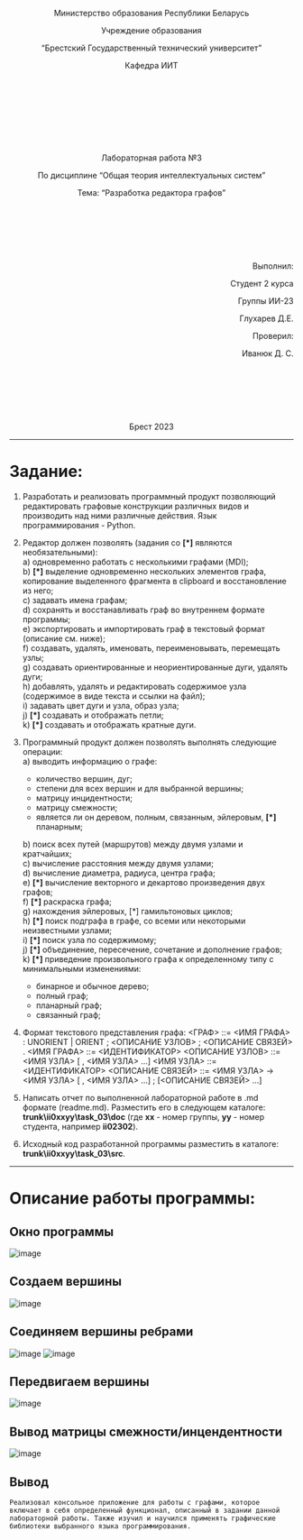 <p align="center"> Министерство образования Республики Беларусь</p>
<p align="center">Учреждение образования</p>
<p align="center">“Брестский Государственный технический университет”</p>
<p align="center">Кафедра ИИТ</p>
<br><br><br><br><br><br><br>
<p align="center">Лабораторная работа №3</p>
<p align="center">По дисциплине “Общая теория интеллектуальных систем”</p>
<p align="center">Тема: “Разработка редактора графов”</p>
<br><br><br><br><br>
<p align="right">Выполнил:</p>
<p align="right">Студент 2 курса</p>
<p align="right">Группы ИИ-23</p>
<p align="right">Глухарев Д.Е.</p>
<p align="right">Проверил:</p>
<p align="right">Иванюк Д. С.</p>
<br><br><br><br><br>
<p align="center">Брест 2023</p>

---
# Задание: #
1. Разработать и реализовать программный продукт позволяющий
редактировать графовые конструкции различных видов и производить над
ними различные действия. Язык программирования - Python.

2. Редактор должен позволять (задания со **[\*]** являются необязательными):  
  a) одновременно работать с несколькими графами (MDI);  
  b) **[\*]** выделение одновременно нескольких элементов графа, копирование
выделенного фрагмента в clipboard и восстановление из него;  
  c) задавать имена графам;  
  d) сохранять и восстанавливать граф во внутреннем формате программы;  
  e) экспортировать и импортировать граф в текстовый формат (описание
см. ниже);  
  f) создавать, удалять, именовать, переименовывать, перемещать узлы;  
  g) создавать ориентированные и неориентированные дуги, удалять дуги;  
  h) добавлять, удалять и редактировать содержимое узла (содержимое в
виде текста и ссылки на файл);  
  i) задавать цвет дуги и узла, образ узла;  
  j) **[\*]** создавать и отображать петли;  
  k) **[\*]** создавать и отображать кратные дуги.

3. Программный продукт должен позволять выполнять следующие операции:  
    a) выводить информацию о графе:

    + количество вершин, дуг;
    + степени для всех вершин и для выбранной вершины;
    + матрицу инцидентности;
    + матрицу смежности;
    + является ли он деревом, полным, связанным, эйлеровым, **[\*]** планарным;

    b) поиск всех путей (маршрутов) между двумя узлами и кратчайших;  
    c) вычисление расстояния между двумя узлами;  
    d) вычисление диаметра, радиуса, центра графа;  
    e) **[\*]** вычисление векторного и декартово произведения двух графов;  
    f) **[\*]** раскраска графа;  
    g) нахождения эйлеровых, [*] гамильтоновых циклов;  
    h) **[\*]** поиск подграфа в графе, со всеми или некоторыми неизвестными
    узлами;  
    i) **[\*]** поиск узла по содержимому;  
    j) **[\*]** объединение, пересечение, сочетание и дополнение графов;  
    k) **[\*]** приведение произвольного графа к определенному типу с
    минимальными изменениями:

    + бинарное и обычное дерево;
    + полный граф;
    + планарный граф;
    + связанный граф;

4. Формат текстового представления графа:
<ГРАФ> ::= <ИМЯ ГРАФА> : UNORIENT | ORIENT ; <ОПИСАНИЕ УЗЛОВ> ;
<ОПИСАНИЕ СВЯЗЕЙ> .
<ИМЯ ГРАФА> ::= <ИДЕНТИФИКАТОР>
<ОПИСАНИЕ УЗЛОВ> ::= <ИМЯ УЗЛА> [ , <ИМЯ УЗЛА> …]
<ИМЯ УЗЛА> ::= <ИДЕНТИФИКАТОР>
<ОПИСАНИЕ СВЯЗЕЙ> ::= <ИМЯ УЗЛА> -> <ИМЯ УЗЛА> [ , <ИМЯ УЗЛА> …] ;
[<ОПИСАНИЕ СВЯЗЕЙ> …]

5. Написать отчет по выполненной лабораторной работе в .md формате (readme.md). Разместить его в следующем каталоге: **trunk\ii0xxyy\task_03\doc** (где **xx** - номер группы, **yy** - номер студента, например **ii02302**). 

6. Исходный код разработанной программы разместить в каталоге: **trunk\ii0xxyy\task_03\src**.

---

# Описание работы программы: #
## Окно программы
![image](pic1.png)

## Создаем вершины
![image](pic2.png)

## Соединяем вершины ребрами
![image](pic3.png)
![image](pic4.png)

## Передвигаем вершины
![image](pic5.png)

## Вывод матрицы смежности/инцендентности
![image](pic6.png)

## Вывод
    Реализовал консольное приложение для работы с графами, которое включает в себя определенный функционал, описанный в задании данной лабораторной работы. Также изучил и научился применять графические библиотеки выбранного языка программирования.